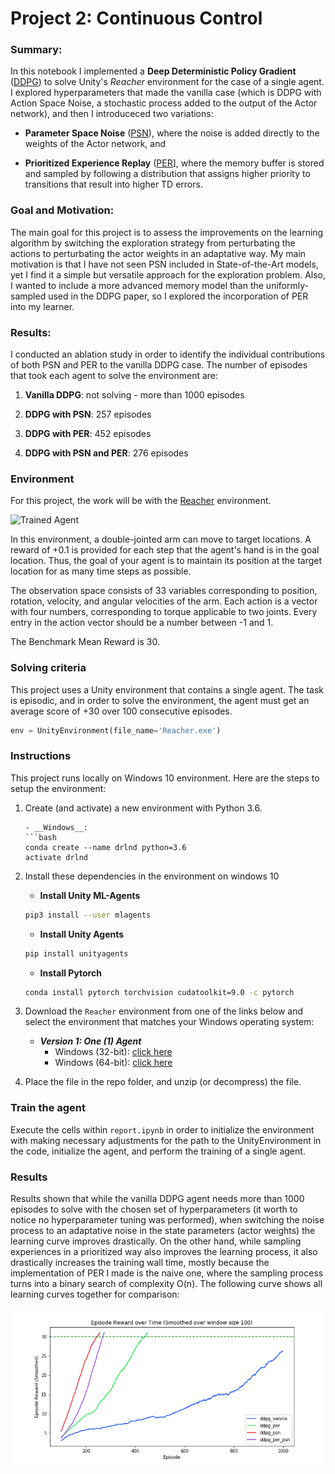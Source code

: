 [//]: # (Image References)

[image1]: https://user-images.githubusercontent.com/10624937/43851024-320ba930-9aff-11e8-8493-ee547c6af349.gif "Trained Agent"
[image2]: https://user-images.githubusercontent.com/10624937/43851646-d899bf20-9b00-11e8-858c-29b5c2c94ccc.png "Crawler"


# Project 2: Continuous Control

### Summary: 
In this notebook I implemented a **Deep Deterministic Policy Gradient** ([DDPG](https://arxiv.org/abs/1509.02971)) to solve Unity's *Reacher* environment for the case of a single agent. I explored hyperparameters that made the vanilla case (which is DDPG with Action Space Noise, a stochastic process added to the output of the Actor network), and then I introduceced two variations:


 - **Parameter Space Noise** ([PSN](https://arxiv.org/abs/1706.01905)), where the noise is added directly to the weights of the Actor network, and
 
 - **Prioritized Experience Replay** ([PER](https://arxiv.org/abs/1511.05952)], where the memory buffer is stored and sampled by following a distribution that assigns higher priority to transitions that result into higher TD errors.

### Goal and Motivation:
The main goal for this project is to assess the improvements on the learning algorithm by switching the exploration strategy from perturbating the actions to perturbating the actor weights in an adaptative way. My main motivation is that I have not seen PSN included in State-of-the-Art models, yet I find it a simple but versatile approach for the exploration problem. Also, I wanted to include a more advanced memory model than the uniformly-sampled used in the DDPG paper, so I explored the incorporation of PER into my learner.

### Results:
I conducted an ablation study in order to identify the individual contributions of both PSN and PER to the vanilla DDPG case. The number of episodes that took each agent to solve the environment are:

 
 1. **Vanilla DDPG**: not solving - more than 1000 episodes

 2. **DDPG with PSN**: 257 episodes
 
 3. **DDPG with PER**: 452 episodes
 
 4. **DDPG with PSN and PER**: 276 episodes

### Environment

For this project, the work will be with the [Reacher](https://github.com/Unity-Technologies/ml-agents/blob/master/docs/Learning-Environment-Examples.md#reacher) environment.

![Trained Agent][image1]

In this environment, a double-jointed arm can move to target locations. A reward of +0.1 is provided for each step that the agent's hand is in the goal location. Thus, the goal of your agent is to maintain its position at the target location for as many time steps as possible.

The observation space consists of 33 variables corresponding to position, rotation, velocity, and angular velocities of the arm. Each action is a vector with four numbers, corresponding to torque applicable to two joints. Every entry in the action vector should be a number between -1 and 1.

The Benchmark Mean Reward is 30.

### Solving criteria

This project uses a Unity environment that contains a single agent. The task is episodic, and in order to solve the environment,  the agent must get an average score of +30 over 100 consecutive episodes.
```python
env = UnityEnvironment(file_name='Reacher.exe')
```
### Instructions
This project runs locally on Windows 10 environment. Here are the steps to setup the environment:
1. Create (and activate) a new environment with Python 3.6.
	```
	- __Windows__: 
	```bash
	conda create --name drlnd python=3.6 
	activate drlnd
	```

2. Install these dependencies in the environment on windows 10
	- __Install Unity ML-Agents__
	```bash
	pip3 install --user mlagents
	```	
	- __Install Unity Agents__
	```bash
	pip install unityagents
	```	
	- __Install Pytorch__
	```bash
	conda install pytorch torchvision cudatoolkit=9.0 -c pytorch
	```
3. Download the `Reacher` environment from one of the links below and select the environment that matches your Windows operating system:
    - **_Version 1: One (1) Agent_**
        - Windows (32-bit): [click here](https://s3-us-west-1.amazonaws.com/udacity-drlnd/P2/Reacher/one_agent/Reacher_Windows_x86.zip)
        - Windows (64-bit): [click here](https://s3-us-west-1.amazonaws.com/udacity-drlnd/P2/Reacher/one_agent/Reacher_Windows_x86_64.zip)
 
4. Place the file in the repo folder, and unzip (or decompress) the file.

### Train the agent 
Execute  the cells within `report.ipynb` in order to initialize the environment with making necessary adjustments for the path to the UnityEnvironment in the code, initialize the agent, and perform the training of a single agent.

### Results
Results shown that while the vanilla DDPG agent needs more than 1000 episodes to solve with the chosen set of hyperparameters (it worth to notice no hyperparameter tuning was performed), when switching the noise process to an adaptative noise in the state parameters (actor weights) the learning curve improves drastically. On the other hand, while sampling experiences in a prioritized way also improves the learning process, it also drastically increases the training wall time, mostly because the implementation of PER I made is the naive one, where the sampling process turns into a binary search of complexity O(n). The following curve shows all learning curves together for comparison:

![Results for all trained agents](https://github.com/thenickben/dlrnd-p2-reacher/blob/master/figures/results.png)